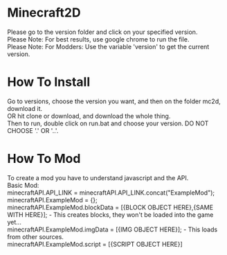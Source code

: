 # Minecraft2D
Please go to the version folder and click on your specified version.<br>
Please Note: For best results, use google chrome to run the file.<br>
Please Note: For Modders: Use the variable 'version' to get the current version.
# How To Install
Go to versions, choose the version you want, and then on the folder mc2d, download it.<br>
OR hit clone or download, and download the whole thing.<br>
Then to run, double click on run.bat and choose your version. DO NOT CHOOSE '.' OR '..'.
# How To Mod
To create a mod you have to understand javascript and the API.<br>
Basic Mod:<br>
minecraftAPI.API_LINK = minecraftAPI.API_LINK.concat("ExampleMod");<br>
minecraftAPI.ExampleMod = {};<br>
minecraftAPI.ExampleMod.blockData = [{BLOCK OBJECT HERE},{SAME WITH HERE}]; - This creates blocks, they won't be loaded into the game yet...<br>
minecraftAPI.ExampleMod.imgData = [{IMG OBJECT HERE}]; - This loads from other sources.<br>
minecraftAPI.ExampleMod.script = [{SCRIPT OBJECT HERE}]
